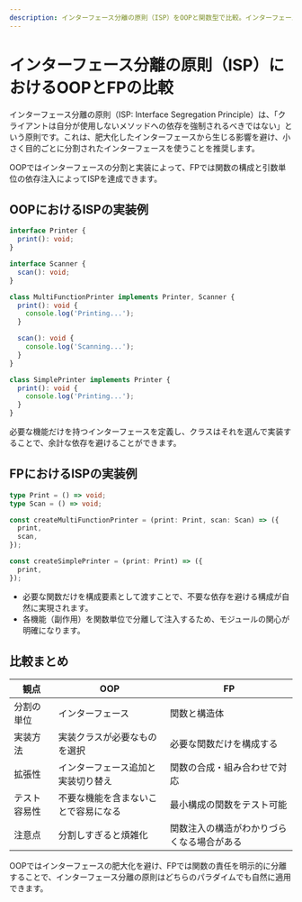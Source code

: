 ```yaml
---
description: インターフェース分離の原則（ISP）をOOPと関数型で比較。インターフェース分割と関数注入による依存最小化の手法を、実装例とともに解説します。
---
```


# インターフェース分離の原則（ISP）におけるOOPとFPの比較

インターフェース分離の原則（ISP: Interface Segregation Principle）は、「クライアントは自分が使用しないメソッドへの依存を強制されるべきではない」という原則です。これは、肥大化したインターフェースから生じる影響を避け、小さく目的ごとに分割されたインターフェースを使うことを推奨します。

OOPではインターフェースの分割と実装によって、FPでは関数の構成と引数単位の依存注入によってISPを達成できます。


## OOPにおけるISPの実装例

```ts
interface Printer {
  print(): void;
}

interface Scanner {
  scan(): void;
}

class MultiFunctionPrinter implements Printer, Scanner {
  print(): void {
    console.log('Printing...');
  }

  scan(): void {
    console.log('Scanning...');
  }
}

class SimplePrinter implements Printer {
  print(): void {
    console.log('Printing...');
  }
}
```
必要な機能だけを持つインターフェースを定義し、クラスはそれを選んで実装することで、余計な依存を避けることができます。

## FPにおけるISPの実装例

```ts
type Print = () => void;
type Scan = () => void;

const createMultiFunctionPrinter = (print: Print, scan: Scan) => ({
  print,
  scan,
});

const createSimplePrinter = (print: Print) => ({
  print,
});
```

- 必要な関数だけを構成要素として渡すことで、不要な依存を避ける構成が自然に実現されます。
- 各機能（副作用）を関数単位で分離して注入するため、モジュールの関心が明確になります。


## 比較まとめ

| 観点 | OOP | FP |
|------|-----|----|
| 分割の単位 | インターフェース | 関数と構造体 |
| 実装方法 | 実装クラスが必要なものを選択 | 必要な関数だけを構成する |
| 拡張性 | インターフェース追加と実装切り替え | 関数の合成・組み合わせで対応 |
| テスト容易性 | 不要な機能を含まないことで容易になる | 最小構成の関数をテスト可能 |
| 注意点 | 分割しすぎると煩雑化 | 関数注入の構造がわかりづらくなる場合がある |

OOPではインターフェースの肥大化を避け、FPでは関数の責任を明示的に分離することで、インターフェース分離の原則はどちらのパラダイムでも自然に適用できます。